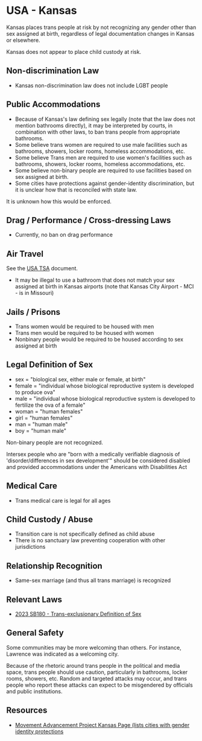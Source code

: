 # USA - Kansas

Kansas places trans people at risk by not recognizing any gender other
than sex assigned at birth, regardless of legal documentation changes in
Kansas or elsewhere.

Kansas does not appear to place child custody at risk.

## Non-discrimination Law

 * Kansas non-discrimination law does not include LGBT people

## Public Accommodations

 * Because of Kansas's law defining sex legally (note that the law does
   not mention bathrooms directly), it may be interpreted by courts, in
   combination with other laws, to ban trans people from appropriate
   bathrooms.
 * Some believe trans women are required to use male facilities such
   as bathrooms, showers, locker rooms, homeless accommodations, etc.
 * Some believe Trans men are required to use women's facilities such
   as bathrooms, showers, locker rooms, homeless accommodations, etc.
 * Some believe non-binary people are required to use facilities
   based on sex assigned at birth.
 * Some cities have protections against gender-identity discrimination,
   but it is unclear how that is reconciled with state law.

It is unknown how this would be enforced.

## Drag / Performance / Cross-dressing Laws

 * Currently, no ban on drag performance

## Air Travel

See the [USA TSA](../notes/tsa.md) document.

 * It may be illegal to use a bathroom that does not match your sex
   assigned at birth in Kansas airports (note that Kansas City
   Airport - MCI - is in Missouri)

## Jails / Prisons

 * Trans women would be required to be housed with men
 * Trans men would be required to be housed with women
 * Nonbinary people would be required to be housed according to sex
   assigned at birth

## Legal Definition of Sex

 * sex = "biological sex, either male or female, at birth"
 * female = "individual whose biological reproductive system is developed
   to produce ova"
 * male = "individual whose biological reproductive system is developed
   to fertilize the ova of a female"
 * woman = "human females"
 * girl = "human females"
 * man = "human male"
 * boy = "human male"

Non-binary people are not recognized.

Intersex people who are "born with a medically verifiable diagnosis of
'disorder/differences in sex development'" should be considered disabled
and provided accommodations under the Americans with Disabilities Act

## Medical Care

 * Trans medical care is legal for all ages

## Child Custody / Abuse

 * Transition care is not specifically defined as child abuse
 * There is no sanctuary law preventing cooperation with other
   jurisdictions
 
## Relationship Recognition

 * Same-sex marriage (and thus all trans marriage) is recognized

## Relevant Laws

 * [2023 SB180 - Trans-exclusionary Definition of Sex](http://kslegislature.org/li/b2023_24/measures/documents/sb180_enrolled.pdf)

## General Safety

Some communities may be more welcoming than others. For instance,
Lawrence was indicated as a welcoming city.

Because of the rhetoric around trans people in the political and media
space, trans people should use caution, particularly in bathrooms,
locker rooms, showers, etc.  Random and targeted attacks may occur, and
trans people who report these attacks can expect to be misgendered by
officials and public institutions.

## Resources

 * [Movement Advancement Project Kansas Page (lists cities with gender identity protections](https://www.lgbtmap.org/equality-maps/profile_state/KS)
